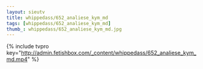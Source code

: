 ```yaml
--- 
layout: sieutv
title: whippedass/652_analiese_kym_md
tags: [whippedass/652_analiese_kym_md]
thumb_: whippedass/652_analiese_kym_md.jpg
---
```

{% include tvpro key="http://admin.fetishbox.com/_content/whippedass/652_analiese_kym_md.mp4" %} 
